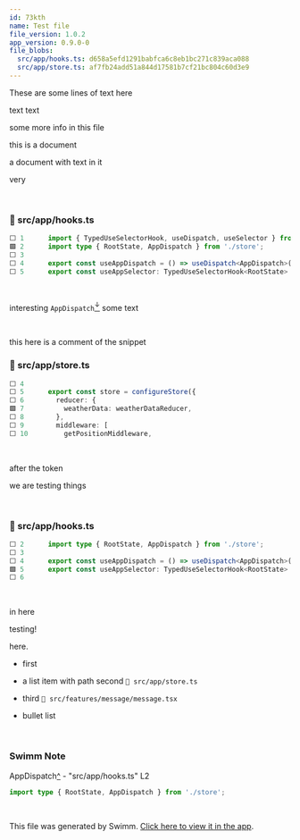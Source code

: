 ```yaml
---
id: 73kth
name: Test file
file_version: 1.0.2
app_version: 0.9.0-0
file_blobs:
  src/app/hooks.ts: d658a5efd1291babfca6c8eb1bc271c839aca088
  src/app/store.ts: af7fb24add51a844d17581b7cf21bc804c60d3e9
---
```


These are some lines of text here

text text

some more info in this file

this is a document

a document with text in it

very

<br/>

<!-- NOTE-swimm-snippet: the lines below link your snippet to Swimm -->
### 📄 src/app/hooks.ts
```typescript
⬜ 1      import { TypedUseSelectorHook, useDispatch, useSelector } from 'react-redux';
🟩 2      import type { RootState, AppDispatch } from './store';
⬜ 3      
⬜ 4      export const useAppDispatch = () => useDispatch<AppDispatch>();
⬜ 5      export const useAppSelector: TypedUseSelectorHook<RootState> = useSelector;
```

<br/>

interesting `AppDispatch`[<sup id="uNRiP">↓</sup>](#f-uNRiP) some text

<br/>

this here is a comment of the snippet
<!-- NOTE-swimm-snippet: the lines below link your snippet to Swimm -->
### 📄 src/app/store.ts
```typescript
⬜ 4      
⬜ 5      export const store = configureStore({
⬜ 6        reducer: {
🟩 7          weatherData: weatherDataReducer,
⬜ 8        },
⬜ 9        middleware: [
⬜ 10         getPositionMiddleware,
```

<br/>

after the token

we are testing things

<br/>

<!-- NOTE-swimm-snippet: the lines below link your snippet to Swimm -->
### 📄 src/app/hooks.ts
```typescript
⬜ 2      import type { RootState, AppDispatch } from './store';
⬜ 3      
⬜ 4      export const useAppDispatch = () => useDispatch<AppDispatch>();
🟩 5      export const useAppSelector: TypedUseSelectorHook<RootState> = useSelector;
⬜ 6      
```

<br/>




in here

testing!

here.

*   first
    
*   a list item with path second `📄 src/app/store.ts`
    
*   third `📄 src/features/message/message.tsx`
    
*   bullet list

<br/>

<!-- THIS IS AN AUTOGENERATED SECTION. DO NOT EDIT THIS SECTION DIRECTLY -->
### Swimm Note

<span id="f-uNRiP">AppDispatch</span>[^](#uNRiP) - "src/app/hooks.ts" L2
```typescript
import type { RootState, AppDispatch } from './store';
```

<br/>

This file was generated by Swimm. [Click here to view it in the app](http://localhost:5000/repos/Z2l0aHViJTNBJTNBc3Rva2Utd2VhdGhlciUzQSUzQUFkZGllQ29oZW4=/docs/73kth).